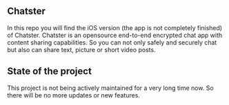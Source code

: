 ## Chatster

In this repo you will find the iOS version (the app is not completely finished) of Chatster. Chatster is an opensource end-to-end encrypted chat app with content sharing capabilities. So you can not only safely and securely chat but also can share text, picture or short video posts.

## State of the project

This project is not being actively maintained for a very long time now. So there will be no more updates or new features.